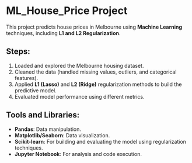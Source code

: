 # ML_House_Price Project

This project predicts house prices in Melbourne using **Machine Learning** techniques, including **L1 and L2 Regularization**.

## Steps:
1. Loaded and explored the Melbourne housing dataset.
2. Cleaned the data (handled missing values, outliers, and categorical features).
3. Applied **L1 (Lasso)** and **L2 (Ridge)** regularization methods to build the predictive model.
4. Evaluated model performance using different metrics.

## Tools and Libraries:
- **Pandas**: Data manipulation.
- **Matplotlib/Seaborn**: Data visualization.
- **Scikit-learn**: For building and evaluating the model using regularization techniques.
- **Jupyter Notebook**: For analysis and code execution.

